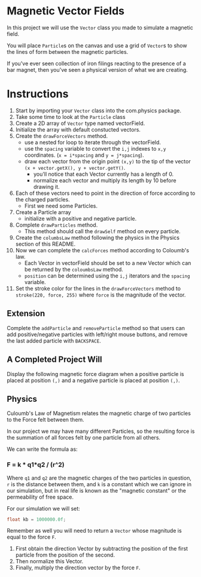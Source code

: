 # Magnetic Vector Fields

In this project we will use the `Vector` class you made
to simulate a magnetic field.

You will place `Particle`s on the canvas and use a grid of
`Vector`s to show the lines of form between the magnetic
particles.

If you've ever seen collection of iron filings reacting to
the presence of a bar magnet, then you've seen a physical
version of what we are creating.

# Instructions

1. Start by importing your `Vector` class into the com.physics
package.
1. Take some time to look at the `Particle` class
1. Create a 2D array of `Vector` type named vectorField.
1. Initialize the array with default constucted vectors.
1. Create the `drawForceVectors` method.
    - use a nested for loop to iterate through the vectorField.
    - use the `spacing` variable to convert the `i,j` indexes
    to `x,y` coordinates. (`x = i*spacing` and `y = j*spacing`).
    - draw each vector from the origin point `(x,y)` to the tip
    of the vector `(x + vector.getX(), y + vector.getY()`.
        - you'll notice that each Vector currently has a length
        of 0.
        - normalize each vector and multiply its length by 10
        before drawing it.
1. Each of these vectors need to point in the direction of force according to the
charged particles.
    - First we need some Particles.
1. Create a Particle array
    - initialize with a positive and negative particle.
1. Complete `drawParticles` method.
    - This method should call the `drawSelf` method on every
    particle.
1. Create the `columbsLaw` method following the physics in 
the Physics section of this README.
1. Now we can complete the `calcForces` method according to 
Coloumb's law.
    - Each Vector in vectorField should be set to a new Vector
    which can be returned by the `coloumbsLaw` method.
    - `position` can be determined using the `i,j` iterators
    and the `spacing` variable.
1. Set the stroke color for the lines in the `drawForceVectors`
method to `stroke(220, force, 255)` where `force` is the 
magnitude of the vector.
    
## Extension

Complete the `addParticle` and `removeParticle` method so that
users can add positive/negative particles with left/right 
mouse buttons, and remove the last added particle with 
`BACKSPACE`.

## A Completed Project Will

Display the following magnetic force diagram when a positive
particle is placed at position `(,)` and a negative particle
is placed at position `(,)`.


## Physics

Culoumb's Law of Magnetism relates the magnetic charge of two 
particles to the Force felt between them.

In our project we may have many different Particles, so the
resulting force is the summation of all forces felt by one
particle from all others.

We can write the formula as:

### F = k * q1*q2 / (r^2)

Where `q1` and `q2` are the magnetic charges of the two particles
in question, `r` is the distance between them, and `k` is a
constant which we can ignore in our simulation, but in real life
is known as the "magnetic constant" or the permeability of free space.

For our simulation we will set:

```java
float kb = 1000000.0f;
```

Remember as well you will need to return a `Vector` whose
magnitude is equal to the force `F`.

1. First obtain the direction Vector by subtracting the position
of the first particle from the position of the second.
1. Then normalize this Vector.
1. Finally, multiply the direction vector by the force `F`.
